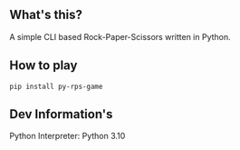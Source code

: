 ## What's this?
A simple CLI based Rock-Paper-Scissors written in Python.

## How to play
```pip install py-rps-game```

## Dev Information's
Python Interpreter: Python 3.10
